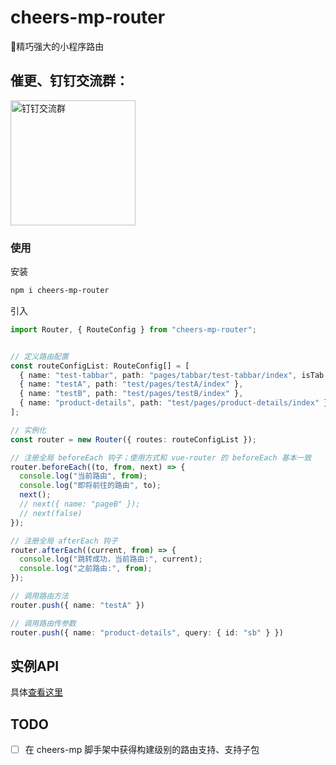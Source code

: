 # cheers-mp-router
🚦精巧强大的小程序路由

## 催更、钉钉交流群：

<img width="200" alt="钉钉交流群" src="https://image-static.segmentfault.com/428/097/4280971404-5e8c793fa8d8f_articlex" />

### 使用

安装
``` bash
npm i cheers-mp-router
```

引入
``` typescript
import Router, { RouteConfig } from "cheers-mp-router";


// 定义路由配置
const routeConfigList: RouteConfig[] = [
  { name: "test-tabbar", path: "pages/tabbar/test-tabbar/index", isTab: true },
  { name: "testA", path: "test/pages/testA/index" },
  { name: "testB", path: "test/pages/testB/index" },
  { name: "product-details", path: "test/pages/product-details/index" }
];

// 实例化
const router = new Router({ routes: routeConfigList });

// 注册全局 beforeEach 钩子；使用方式和 vue-router 的 beforeEach 基本一致
router.beforeEach((to, from, next) => {
  console.log("当前路由", from);
  console.log("即将前往的路由", to);
  next();
  // next({ name: "pageB" });
  // next(false)
});

// 注册全局 afterEach 钩子
router.afterEach((current, from) => {
  console.log("跳转成功，当前路由:", current);
  console.log("之前路由:", from);
});

// 调用路由方法
router.push({ name: "testA" })

// 调用路由传参数
router.push({ name: "product-details", query: { id: "sb" } })
```

## 实例API

具体[查看这里](./dist/types/index.d.ts)

## TODO
- [ ] 在 cheers-mp 脚手架中获得构建级别的路由支持、支持子包
